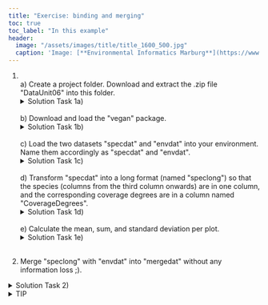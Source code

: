```yaml
---
title: "Exercise: binding and merging"
toc: true
toc_label: "In this example"
header:
  image: "/assets/images/title/title_1600_500.jpg"
  caption: 'Image: [**Environmental Informatics Marburg**](https://www.uni-marburg.de/en/fb19/disciplines/physisch/environmentalinformatics)'
---
```


1. <br/>
    a) Create a project folder. Download and extract the .zip file "DataUnit06" into this folder.
    <details>
    <summary>Solution Task 1a)</summary>
      <code>
      dir.create("../gesammelteWerke/ProjectFolder")   <br>
      unzip("../gesammelteWerke/DataDay04.zip", exdir = "../gesammelteWerke/ProjectFolder")
      </code>
    </details>
    <br>
    b) Download and load the "vegan" package.
    <details>
    <summary>Solution Task 1b)</summary>
      <code>
      install.packages("vegan")<br/>
      library("vegan")
      </code>
    </details>
    <br>
    c) Load the two datasets "specdat" and "envdat" into your environment. Name them accordingly as "specdat" and "envdat".
    <details>
    <summary>Solution Task 1c)</summary>
      <code>
      specdat <- read.csv("../gesammelteWerke/ProjectFolder/DataDay04/specdat.csv") <br>
      envdat  <- read.table("../gesammelteWerke/ProjectFolder/DataDay04/envdat.csv", sep =";", dec = ",", header = TRUE)
      </code>
    </details>
    <br>
    d) Transform "specdat" into a long format (named "speclong") so that the species (columns from the third column onwards) are in one column, and the corresponding coverage degrees are in a column named "CoverageDegrees".
    <details>
    <summary>Solution Task 1d)</summary>
      <code>
      library(tidyr)  # Load tidyr for data transformation <br>
      speclong <- pivot_longer(specdat, cols = -c(1:3), names_to = "Species", values_to = "CoverageDegrees")
      </code>
    </details>
    <br>
    e) Calculate the mean, sum, and standard deviation per plot.
    <details>
    <summary>Solution Task 1e)</summary>
      <code>
      library(dplyr)  # Load dplyr for data manipulation <br>
      statistics <- speclong %>% <br>
      group_by(Plot) %>% <br>
        summarise( <br>
          Mean = mean(CoverageDegrees, na.rm = TRUE), <br>
          Sum = sum(CoverageDegrees, na.rm = TRUE), <br>
          SD = sd(CoverageDegrees, na.rm = TRUE)<br>
        )
      </code>
    </details>
    <br>

2. Merge "speclong" with "envdat" into "mergedat" without any information loss ;).
<details>
    <summary>Solution Task 2)</summary>
      <code>
      unique(speclong$Plot)<br>
      speclong$Plot[speclong$Plot == "PlotA"] <- "A"<br>
      unique(envdat$Plot)<br>
      envdat$Plot[envdat$Plot == "c"] <- "C"<br>
      colnames(speclong)[3] <-  "Runde"<br>
      mergedat <- merge(speclong, envdat, by = c("Plot", "Runde"))
      </code>
    </details>

<details>
   <summary>TIP</summary>
use %in% to see whether all plots of one data frame occur in the other e.g. Plots1[Plots1%in%Plots2]
</details>      